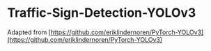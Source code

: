 # Traffic-Sign-Detection-YOLOv3
Adapted from [https://github.com/eriklindernoren/PyTorch-YOLOv3](https://github.com/eriklindernoren/PyTorch-YOLOv3)

